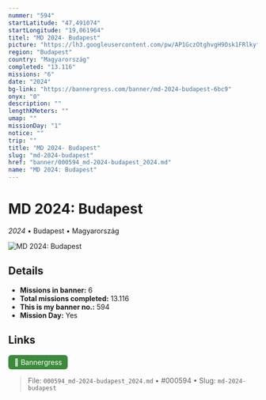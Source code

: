 ```yaml
---
nummer: "594"
startLatitude: "47,491074"
startLongitude: "19,061964"
titel: "MD 2024- Budapest"
picture: "https://lh3.googleusercontent.com/pw/AP1GczOtghvgH9Osk1FRlkyfa3K8RTx6zAPckZkXa5lH06eHZeLagbCjDgr7akT47OtMj7v8-a9wGX0csk2QROI2fCl7xF4UKsVit-ERyFr6Jhj3Tes-xLnezL2ODIQLjmXAcT6DjQ4BLc6Z6o05DXV7K-0kNw"
region: "Budapest"
country: "Magyarország"
completed: "13.116"
missions: "6"
date: "2024"
bg-link: "https://bannergress.com/banner/md-2024-budapest-6bc9"
onyx: "0"
description: ""
lengthKMeters: ""
umap: ""
missionDay: "1"
notice: ""
trip: ""
title: "MD 2024- Budapest"
slug: "md-2024-budapest"
href: "banner/000594_md-2024-budapest_2024.md"
name: "MD 2024: Budapest"
---
```

# MD 2024: Budapest

*2024* • Budapest • Magyarország

![MD 2024: Budapest](https://lh3.googleusercontent.com/pw/AP1GczOtghvgH9Osk1FRlkyfa3K8RTx6zAPckZkXa5lH06eHZeLagbCjDgr7akT47OtMj7v8-a9wGX0csk2QROI2fCl7xF4UKsVit-ERyFr6Jhj3Tes-xLnezL2ODIQLjmXAcT6DjQ4BLc6Z6o05DXV7K-0kNw)



## Details

- **Missions in banner:** 6
- **Total missions completed:** 13.116
- **This is my banner no.:** 594
- **Mission Day:** Yes




## Links
<a href="https://bannergress.com/banner/md-2024-budapest-6bc9" target="_blank" style="display:inline-block;margin-right:8px;padding:6px 12px;background:#3c8b3c;color:#fff;text-decoration:none;border-radius:6px;">🔗 Bannergress</a>



> File: `000594_md-2024-budapest_2024.md`
> • #000594
> • Slug: `md-2024-budapest`

